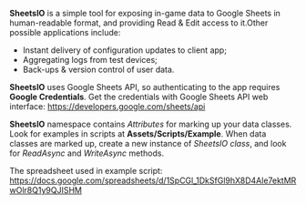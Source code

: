**SheetsIO** is a simple tool for exposing in-game data to Google Sheets in human-readable format, and providing Read & Edit access to it.Other possible applications include:
* Instant delivery of configuration updates to client app;
* Aggregating logs from test devices;
* Back-ups & version control of user data.

**SheetsIO** uses Google Sheets API, so authenticating to the app requires **Google Credentials**.
Get the credentials with Google Sheets API web interface:
https://developers.google.com/sheets/api

**SheetsIO** namespace contains *Attributes* for marking up your data classes.
Look for examples in scripts at  **Assets/Scripts/Example**.
When data classes are marked up, create a new instance of *SheetsIO class*, and look for *ReadAsync* and *WriteAsync* methods.

The spreadsheet used in example script:
https://docs.google.com/spreadsheets/d/1SpCGl_1DkSfGl9hX8D4Ale7ektMRwOlr8Q1y9QJISHM
